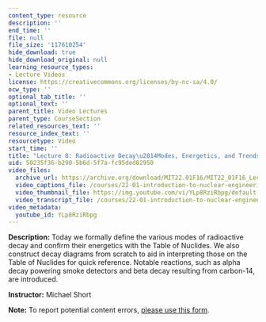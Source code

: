 ```yaml
---
content_type: resource
description: ''
end_time: ''
file: null
file_size: '117610254'
hide_download: true
hide_download_original: null
learning_resource_types:
- Lecture Videos
license: https://creativecommons.org/licenses/by-nc-sa/4.0/
ocw_type: ''
optional_tab_title: ''
optional_text: ''
parent_title: Video Lectures
parent_type: CourseSection
related_resources_text: ''
resource_index_text: ''
resourcetype: Video
start_time: ''
title: "Lecture 8: Radioactive Decay\u2014Modes, Energetics, and Trends"
uid: 50235f36-b290-5b6d-5f7a-fc95ded02950
video_files:
  archive_url: https://archive.org/download/MIT22.01F16/MIT22_01F16_Lec08_300k.mp4
  video_captions_file: /courses/22-01-introduction-to-nuclear-engineering-and-ionizing-radiation-fall-2016/cad095cece895ae7aa2f7f3302586cc0_YLp8RziRbpg.vtt
  video_thumbnail_file: https://img.youtube.com/vi/YLp8RziRbpg/default.jpg
  video_transcript_file: /courses/22-01-introduction-to-nuclear-engineering-and-ionizing-radiation-fall-2016/41a605dddc4534df0141eb8987d2544b_YLp8RziRbpg.pdf
video_metadata:
  youtube_id: YLp8RziRbpg
---
```


**Description:** Today we formally define the various modes of radioactive decay and confirm their energetics with the Table of Nuclides. We also construct decay diagrams from scratch to aid in interpreting those on the Table of Nuclides for quick reference. Notable reactions, such as alpha decay powering smoke detectors and beta decay resulting from carbon-14, are introduced.

**Instructor:** Michael Short

**Note:** To report potential content errors, [please use this form](https://forms.gle/8B2zcUvfCtgJdTdE7).

